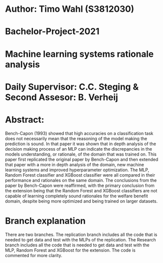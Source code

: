 # Author: Timo Wahl (S3812030)
# Bachelor-Project-2021
# Machine learning systems rationale analysis
# Daily Supervisor: C.C. Steging & Second Assesor: B. Verheij

# Abstract:
Bench-Capon (1993) showed that high accuracies on a classification task does not necessarily mean that the reasoning of the model making the prediction is sound. In that paper it was shown that in depth analysis of the decision making process of an MLP can indicate the discrepancies in the models understanding, or rationale, of the domain that was trained on. This paper first replicated the original paper by Bench-Capon and then extended that paper with a more in depth analysis of the domain, new machine learning systems and improved hyperparameter optimization. The MLP, Random Forest classifier and XGBoost classifier were all compared in their performance and rationales on the same domain. The conclusions from the paper by Bench-Capon were reaffirmed, with the primary conclusion from the extension being that the Random Forest and XGBoost classifiers are not capable of learning completely sound rationales for the welfare benefit domain, despite being more optimized and being trained on larger datasets.

# Branch explanation
There are two branches. The replication branch includes all the code that is needed to get data and test with the MLPs of the replication. The Research branch includes all the code that is needed to get data and test with the MLP, Random Forest and XGBoost for the extension. The code is commented for more clarity.

